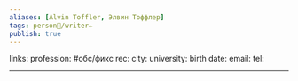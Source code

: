 ```yaml
---
aliases: [Alvin Toffler, Элвин Тоффлер]
tags: person👤/writer✏️
publish: true
---
```

links:
profession: #обс/фикс 
rec:
city: 
university: 
birth date:
email:
tel:

---